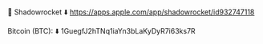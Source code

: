🚀 Shadowrocket ⬇️
https://apps.apple.com/app/shadowrocket/id932747118

Bitcoin (BTC): ⬇️
1GuegfJ2hTNq1iaYn3bLaKyDyR7i63ks7R
